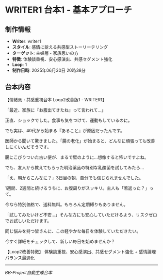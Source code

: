 # WRITER1 台本1 - 基本アプローチ

## 制作情報
- **Writer**: writer1
- **スタイル**: 感情に訴える共感型ストーリーテリング
- **ターゲット**: 主婦層・家族思いの方
- **特徴**: 体験談重視、安心感演出、共感セグメント強化
- **Loop**: 1
- **制作日時**: 2025年06月30日 20時38分

## 台本内容

【情緒派・共感重視台本 Loop2改善版1 - WRITER1】

「最近、家族に『お腹出てきたね』って言われて...」

正直、ショックでした。食事も気をつけて、運動もしているのに。

でも実は、40代から始まる『あること』が原因だったんです。

医師から聞いて驚きました。「腸の老化」が始まると、どんなに頑張っても改善しにくいんだそうです。

腸にこびりついた古い便が、まるで壁のように...想像すると怖いですよね。

でも、友人から教えてもらった明治薬品の特別な乳酸菌を試してみたら...

「え、朝からこんなに？」3日目の朝、自分でも信じられませんでした。

1週間、2週間と続けるうちに、お腹周りがスッキリ。主人も「若返った？」って。

今なら特別価格で、送料無料。もちろん定期縛りもありません。

「試してみたいけど不安...」そんな方にも安心していただけるよう、リスクゼロでお試しいただけます。

同じ悩みを持つ皆さんに、この軽やかな毎日を体験していただきたい。

今すぐ詳細をチェックして、新しい毎日を始めませんか？

【Loop2改善特徴】
体験談重視、安心感演出、共感セグメント強化 + 感情論理バランス最適化

---
*BB-Project自動生成台本*
